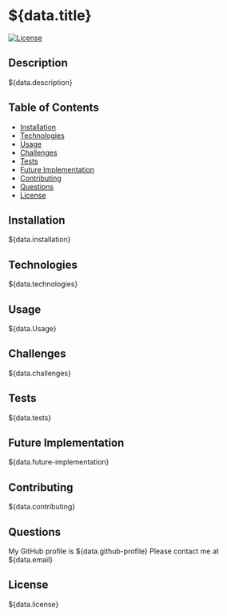 # ${data.title}
[![License](https://img.shields.io/badge/License-Apache_2.0-blue.svg)](https://opensource.org/licenses/Apache-2.0)

## Description

${data.description}

## Table of Contents

- [Installation](#installation)
- [Technologies](#Technologies)
- [Usage](#usage)
- [Challenges](#challenges)
- [Tests](#tests)
- [Future Implementation](#Future-Implementation)
- [Contributing](#Contributing)
- [Questions](#questions)
- [License](#license)

## Installation
${data.installation}

## Technologies
${data.technologies}

## Usage
${data.Usage}

## Challenges
${data.challenges}

## Tests
${data.tests}

## Future Implementation
${data.future-implementation}

## Contributing
${data.contributing}

## Questions
My GitHub profile is ${data.github-profile}
Please contact me at ${data.email}

## License
${data.license}
